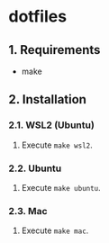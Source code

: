 # dotfiles

## 1. Requirements

- make

## 2. Installation

### 2.1. WSL2 (Ubuntu)

1. Execute `make wsl2`.

### 2.2. Ubuntu

1. Execute `make ubuntu`.

### 2.3. Mac

1. Execute `make mac`.
